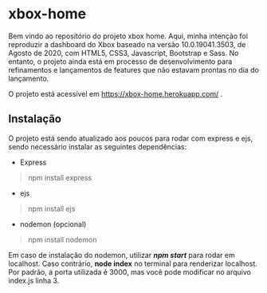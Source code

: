 # xbox-home

Bem vindo ao repositório do projeto xbox home. 
Aqui, minha intenção foi reproduzir a dashboard do Xbox baseado na versão 10.0.19041.3503, de Agosto de 2020, com HTML5, CSS3, Javascript, Bootstrap e Sass. No entanto, o projeto ainda está em processo de desenvolvimento para refinamentos e lançamentos de features que não estavam prontas no dia do lançamento.

O projeto está acessível em https://xbox-home.herokuapp.com/ .

## Instalação

O projeto está sendo atualizado aos poucos para rodar com express e ejs, sendo necessário instalar as seguintes dependências:

- Express
> npm install express

- ejs
> npm install ejs

- nodemon (opcional)
> npm install nodemon

Em caso de instalação do nodemon, utilizar ***npm start*** para rodar em localhost. Caso contrário, **node index** no terminal para renderizar localhost.
Por padrão, a porta utilizada é 3000, mas você pode modificar no arquivo index.js linha 3.